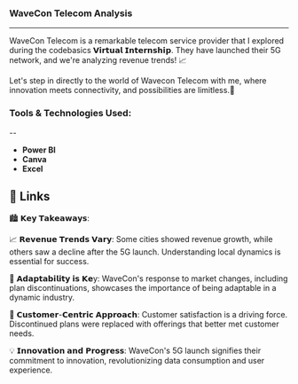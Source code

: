 ### **WaveCon Telecom Analysis**
---
WaveCon Telecom is a remarkable telecom service provider that I explored during the codebasics 𝗩𝗶𝗿𝘁𝘂𝗮𝗹 𝗜𝗻𝘁𝗲𝗿𝗻𝘀𝗵𝗶𝗽. They have launched their 5G network, and we're analyzing revenue trends! 📈

Let's step in directly to the world of Wavecon Telecom with me, where innovation meets connectivity, and possibilities are limitless.💫

###  **Tools & Technologies Used:**
--
* **Power BI**
* **Canva**
* **Excel**

📎 **Links**
--

🏙️ 𝗞𝗲𝘆 𝗧𝗮𝗸𝗲𝗮𝘄𝗮𝘆𝘀:

📈 𝗥𝗲𝘃𝗲𝗻𝘂𝗲 𝗧𝗿𝗲𝗻𝗱𝘀 𝗩𝗮𝗿𝘆: Some cities showed revenue growth, while others saw a decline after the 5G launch. Understanding local dynamics is essential for success.

🔄 𝗔𝗱𝗮𝗽𝘁𝗮𝗯𝗶𝗹𝗶𝘁𝘆 𝗶𝘀 𝗞𝗲y: WaveCon's response to market changes, including plan discontinuations, showcases the importance of being adaptable in a dynamic industry.

👥 𝗖𝘂𝘀𝘁𝗼𝗺𝗲𝗿-𝗖𝗲𝗻𝘁𝗿𝗶𝗰 𝗔𝗽𝗽𝗿𝗼𝗮𝗰𝗵: Customer satisfaction is a driving force. Discontinued plans were replaced with offerings that better met customer needs.

💡 𝗜𝗻𝗻𝗼𝘃𝗮𝘁𝗶𝗼𝗻 𝗮𝗻𝗱 𝗣𝗿𝗼𝗴𝗿𝗲𝘀𝘀: WaveCon's 5G launch signifies their commitment to innovation, revolutionizing data consumption and user experience.
